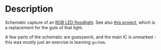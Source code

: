 Description
============

Schematic capture of an [RGB LED floodlight](http://www.amazon.com/Remote-Control-Waterproof-Flood-Different/dp/B005KYOE2Q/ref=sr_1_1?ie=UTF8&qid=1378138643&sr=8-1&keywords=10w+rgb+led+floodlight).  See also [this project](https://github.com/bondians/vTree-2.9), which is a replacement for the guts of that light.

A few parts of the schematic are guesswork, and the main IC is unmarked - this was mostly just an exercise in learning `gschem`.